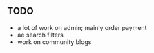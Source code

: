 ## TODO

- a lot of work on admin; mainly order payment
- ae search filters
- work on community blogs
